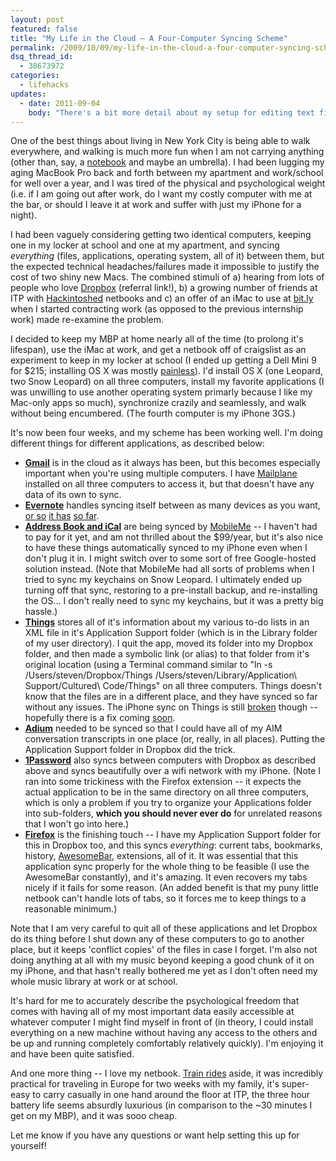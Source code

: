 ```yaml
---
layout: post
featured: false
title: "My Life in the Cloud – A Four-Computer Syncing Scheme"
permalink: /2009/10/09/my-life-in-the-cloud-a-four-computer-syncing-scheme/
dsq_thread_id:
  - 38673972
categories:
  - lifehacks
updates:
  - date: 2011-09-04
    body: "There's a bit more detail about my setup for editing text files in [this new post](/2011/09/04/cloud-writing-with-dropbox-and-writeroom/)."
---
```

One of the best things about living in New York City is being able to walk everywhere, and walking is much more fun when I am not carrying anything (other than, say, a [notebook][1] and maybe an umbrella). I had been lugging my aging MacBook Pro back and forth between my apartment and work/school for well over a year, and I was tired of the physical and psychological weight (i.e. if I am going out after work, do I want my costly computer with me at the bar, or should I leave it at work and suffer with just my iPhone for a night).

I had been vaguely considering getting two identical computers, keeping one in my locker at school and one at my apartment, and syncing *everything* (files, applications, operating system, all of it) between them, but the expected technical headaches/failures made it impossible to justify the cost of two shiny new Macs. The combined stimuli of a) hearing from lots of people who love [Dropbox][2] (referral link!), b) a growing number of friends at ITP with [Hackintoshed][3] netbooks and c) an offer of an iMac to use at [bit.ly][4] when I started contracting work (as opposed to the previous internship work) made re-examine the problem.

I decided to keep my MBP at home nearly all of the time (to prolong it's lifespan), use the iMac at work, and get a netbook off of craigslist as an experiment to keep in my locker at school (I ended up getting a Dell Mini 9 for $215; installing OS X was mostly [painless][5]). I'd install OS X (one Leopard, two Snow Leopard) on all three computers, install my favorite applications (I was unwilling to use another operating system primarly because I like my Mac-only apps so much), synchronize crazily and seamlessly, and walk without being encumbered. (The fourth computer is my iPhone 3GS.)

It's now been four weeks, and my scheme has been working well. I'm doing different things for different applications, as described below:

 * **[Gmail][6]** is in the cloud as it always has been, but this becomes especially important when you're using multiple computers. I have [Mailplane][7] installed on all three computers to access it, but that doesn't have any data of its own to sync.
 * **[Evernote][8]** handles syncing itself between as many devices as you want, [or so][9] [it has][10] [so far][11].
 * **[Address Book and iCal][12]** are being synced by [MobileMe][13] -- I haven't had to pay for it yet, and am not thrilled about the $99/year, but it's also nice to have these things automatically synced to my iPhone even when I don't plug it in. I might switch over to some sort of free Google-hosted solution instead. (Note that MobileMe had all sorts of problems when I tried to sync my keychains on Snow Leopard. I ultimately ended up turning off that sync, restoring to a pre-install backup, and re-installing the OS... I don't really need to sync my keychains, but it was a pretty big hassle.)
 * **[Things][14]** stores all of it's information about my various to-do lists in an XML file in it's Application Support folder (which is in the Library folder of my user directory). I quit the app, moved its folder into my Dropbox folder, and then made a symbolic link (or alias) to that folder from it's original location (using a Terminal command similar to "ln -s /Users/steven/Dropbox/Things /Users/steven/Library/Application\ Support/Cultured\ Code/Things" on all three computers. Things doesn't know that the files are in a different place, and they have synced so far without any issues. The iPhone sync on Things is still [broken][15] though -- hopefully there is a fix coming [soon][16].
 * **[Adium][17]** needed to be synced so that I could have all of my AIM conversation transcripts in one place (or, really, in all places). Putting the Application Support folder in Dropbox did the trick.
 * **[1Password][18]** also syncs between computers with Dropbox as described above and syncs beautifully over a wifi network with my iPhone. (Note I ran into some trickiness with the Firefox extension -- it expects the actual application to be in the same directory on all three computers, which is only a problem if you try to organize your Applications folder into sub-folders, **which you should never ever do** for unrelated reasons that I won't go into here.)
 * **[Firefox][19]** is the finishing touch -- I have my Application Support folder for this in Dropbox too, and this syncs *everything*: current tabs, bookmarks, history, [AwesomeBar][20], extensions, all of it. It was essential that this application sync properly for the whole thing to be feasible (I use the AwesomeBar constantly), and it's amazing. It even recovers my tabs nicely if it fails for some reason. (An added benefit is that my puny little netbook can't handle lots of tabs, so it forces me to keep things to a reasonable minimum.)

Note that I am very careful to quit all of these applications and let Dropbox do its thing before I shut down any of these computers to go to another place, but it keeps 'conflict copies' of the files in case I forget. I'm also not doing anything at all with my music beyond keeping a good chunk of it on my iPhone, and that hasn't really bothered me yet as I don't often need my whole music library at work or at school.

It's hard for me to accurately describe the psychological freedom that comes with having all of my most important data easily accessible at whatever computer I might find myself in front of (in theory, I could install everything on a new machine without having any access to the others and be up and running completely comfortably relatively quickly). I'm enjoying it and have been quite satisfied.

And one more thing -- I love my netbook. [Train rides][21] aside, it was incredibly practical for traveling in Europe for two weeks with my family, it's super-easy to carry casually in one hand around the floor at ITP, the three hour battery life seems absurdly luxurious (in comparison to the ~30 minutes I get on my MBP), and it was sooo cheap.

Let me know if you have any questions or want help setting this up for yourself!

 [1]: /2009/01/15/4-in-4-day-3-project-3-mleskine/
 [2]: http://www.dropbox.com/referrals/NTE3NTA2MTI5
 [3]: http://en.wikipedia.org/wiki/Hackintosh
 [4]: http://bit.ly/
 [5]: http://www.mydellmini.com/forum/dell-mini-9-guides/
 [6]: https://mail.google.com/
 [7]: http://mailplaneapp.com/
 [8]: http://evernote.com/
 [9]: http://twitter.com/al3x/status/4485783606
 [10]: http://twitter.com/lehrblogger/status/4490243388
 [11]: http://twitter.com/al3x/status/4490399978
 [12]: http://www.apple.com/macosx/what-is-macosx/mail-ical-address-book.html
 [13]: http://www.me.com/
 [14]: http://culturedcode.com/things/
 [15]: http://twitter.com/lehrblogger/status/4608573026
 [16]: http://twitter.com/therealkerni/status/4608765404
 [17]: http://adium.im/
 [18]: http://agilewebsolutions.com/products/1Password
 [19]: http://www.mozilla.com/en-US/firefox/personal.html
 [20]: http://blog.mozilla.com/blog/2008/04/21/a-little-something-awesome-about-firefox-3/
 [21]: http://xkcd.com/642/
